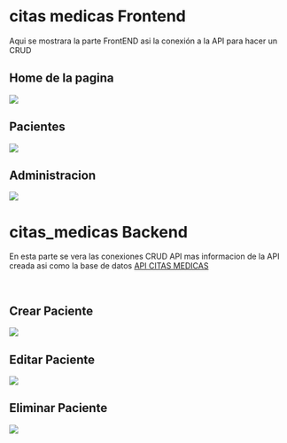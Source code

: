 <h1>citas medicas Frontend</h1>
Aqui se mostrara la parte FrontEND asi la conexión a la API para hacer un CRUD
<h2>Home de la pagina</h2>
<img src="https://user-images.githubusercontent.com/33709574/167508990-2b772d03-bb20-4cd8-bd6f-e20c56ea7562.png">
<br>
<h2>Pacientes</h2>
<img src="https://user-images.githubusercontent.com/33709574/167509171-16fca556-d3f4-401f-84f7-a6af20d3b798.png">
<br>
<h2>Administracion</h2>
<img src="https://user-images.githubusercontent.com/33709574/167509245-074e8361-d59d-4634-9dd4-5ce3fe1026b4.png">
<br>
<h1>citas_medicas Backend</h1>
<p>En esta parte se vera las conexiones CRUD API mas informacion de la API creada asi como la base de datos
<a href="https://github.com/miguelapol/api_uam_citas_medicas">API CITAS MEDICAS</a></p>
<br>
<h2>Crear Paciente</h2>
<img src="https://user-images.githubusercontent.com/33709574/167510379-e00af8c9-ffb0-4aa7-9ece-83fc39331d6f.gif">
<h2>Editar Paciente</h2>
<img src="https://user-images.githubusercontent.com/33709574/167511050-4de6e152-2a63-4aff-b691-0c0b255e4452.gif">
<h2>Eliminar Paciente</h2>
<img src="https://user-images.githubusercontent.com/33709574/167511312-f2798cfb-36fa-48c4-8886-a4de0dce07bd.gif">




